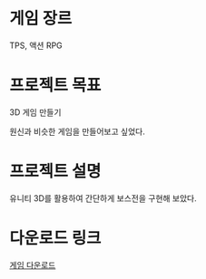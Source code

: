 # 게임 장르

TPS, 액션 RPG

# 프로젝트 목표

3D 게임 만들기

원신과 비슷한 게임을 만들어보고 싶었다.

# 프로젝트 설명

유니티 3D를 활용하여 간단하게 보스전을 구현해 보았다.

# 다운로드 링크

[게임 다운로드](https://drive.google.com/file/d/1CZcht9_udXla0Pt4l1XXsq90SaQzJsPd/view?usp=sharing)
